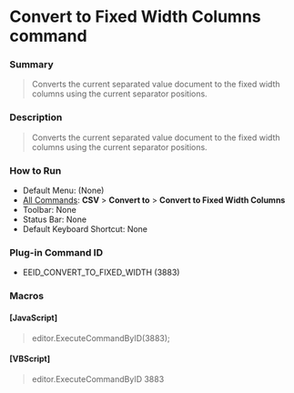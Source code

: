 # Convert to Fixed Width Columns command

### Summary

> Converts the current separated value document to the fixed width columns using the current separator positions.

### Description

> Converts the current separated value document to the fixed width columns using the current separator positions.

### How to Run

- Default Menu: (None)
- [All Commands](../tools/all_commands): **CSV** \> **Convert to** \> **Convert to Fixed Width Columns**
- Toolbar: None
- Status Bar: None
- Default Keyboard Shortcut: None

### Plug-in Command ID

- EEID\_CONVERT\_TO\_FIXED\_WIDTH (3883)

### Macros

#### \[JavaScript\]

> editor.ExecuteCommandByID(3883);

#### \[VBScript\]

> editor.ExecuteCommandByID 3883
